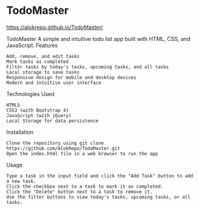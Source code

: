 # TodoMaster
 https://alokrepo.github.io/TodoMaster/

TodoMaster
A simple and intuitive todo list app built with HTML, CSS, and JavaScript.
Features

    Add, remove, and edit tasks
    Mark tasks as completed
    Filter tasks by today's tasks, upcoming tasks, and all tasks
    Local storage to save tasks
    Responsive design for mobile and desktop devices
    Modern and intuitive user interface

Technologies Used

    HTML5
    CSS3 (with Bootstrap 4)
    JavaScript (with jQuery)
    Local Storage for data persistence

Installation

    Clone the repository using git clone https://github.com/AlokRepo/TodoMaster.git
    Open the index.html file in a web browser to run the app

Usage

    Type a task in the input field and click the "Add Task" button to add a new task.
    Click the checkbox next to a task to mark it as completed.
    Click the "Delete" button next to a task to remove it.
    Use the filter buttons to view today's tasks, upcoming tasks, or all tasks.
